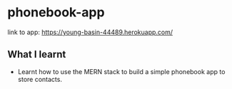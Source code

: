 # phonebook-app

link to app: https://young-basin-44489.herokuapp.com/

## What I learnt
- Learnt how to use the MERN stack to build a simple phonebook app to store contacts.
